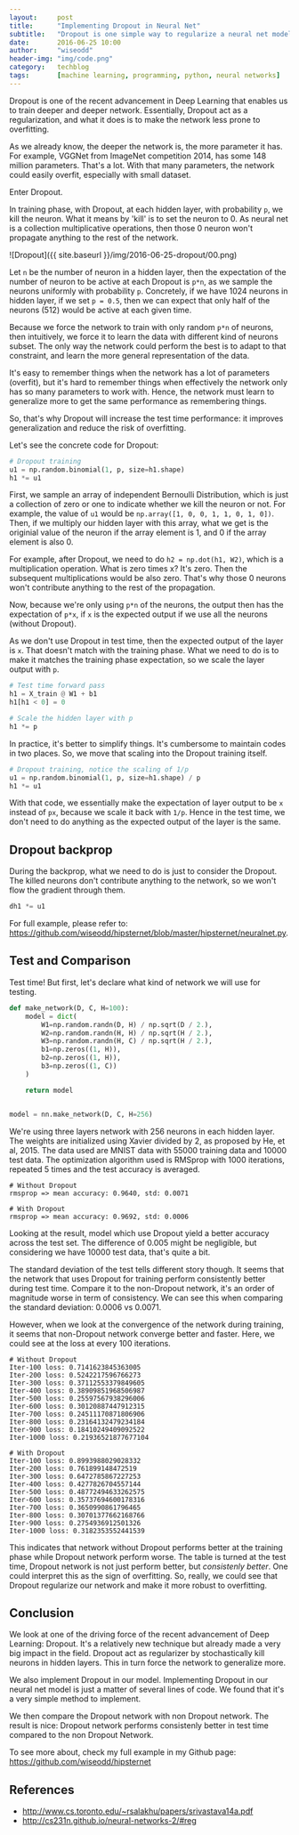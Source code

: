 ```yaml
---
layout:     post
title:      "Implementing Dropout in Neural Net"
subtitle:   "Dropout is one simple way to regularize a neural net model. This is one of the recent advancements in Deep Learning that makes training deeper and deeper neural net tractable."
date:       2016-06-25 10:00
author:     "wiseodd"
header-img: "img/code.png"
category:   techblog
tags:       [machine learning, programming, python, neural networks]
---
```


Dropout is one of the recent advancement in Deep Learning that enables us to train deeper and deeper network. Essentially, Dropout act as a regularization, and what it does is to make the network less prone to overfitting.

As we already know, the deeper the network is, the more parameter it has. For example, VGGNet from ImageNet competition 2014, has some 148 million parameters. That's a lot. With that many parameters, the network could easily overfit, especially with small dataset.

Enter Dropout.

In training phase, with Dropout, at each hidden layer, with probability `p`, we kill the neuron. What it means by 'kill' is to set the neuron to 0. As neural net is a collection multiplicative operations, then those 0 neuron won't propagate anything to the rest of the network.

![Dropout]({{ site.baseurl }}/img/2016-06-25-dropout/00.png)

Let `n` be the number of neuron in a hidden layer, then the expectation of the number of neuron to be active at each Dropout is `p*n`, as we sample the neurons uniformly with probability `p`. Concretely, if we have 1024 neurons in hidden layer, if we set `p = 0.5`, then we can expect that only half of the neurons (512) would be active at each given time.

Because we force the network to train with only random `p*n` of neurons, then intuitively, we force it to learn the data with different kind of neurons subset. The only way the network could perform the best is to adapt to that constraint, and learn the more general representation of the data.

It's easy to remember things when the network has a lot of parameters (overfit), but it's hard to remember things when effectively the network only has so many parameters to work with. Hence, the network must learn to generalize more to get the same performance as remembering things.

So, that's why Dropout will increase the test time performance: it improves generalization and reduce the risk of overfitting.

Let's see the concrete code for Dropout:

``` python
# Dropout training
u1 = np.random.binomial(1, p, size=h1.shape)
h1 *= u1
```

First, we sample an array of independent Bernoulli Distribution, which is just a collection of zero or one to indicate whether we kill the neuron or not. For example, the value of `u1` would be `np.array([1, 0, 0, 1, 1, 0, 1, 0])`. Then, if we multiply our hidden layer with this array, what we get is the originial value of the neuron if the array element is 1, and 0 if the array element is also 0.

For example, after Dropout, we need to do `h2 = np.dot(h1, W2)`, which is a multiplication operation. What is zero times x? It's zero. Then the subsequent multiplications would be also zero. That's why those 0 neurons won't contribute anything to the rest of the propagation.

Now, because we're only using `p*n` of the neurons, the output then has the expectation of `p*x`, if `x` is the expected output if we use all the neurons (without Dropout).

As we don't use Dropout in test time, then the expected output of the layer is `x`. That doesn't match with the training phase. What we need to do is to make it matches the training phase expectation, so we scale the layer output with `p`.

``` python
# Test time forward pass
h1 = X_train @ W1 + b1
h1[h1 < 0] = 0

# Scale the hidden layer with p
h1 *= p
```

In practice, it's better to simplify things. It's cumbersome to maintain codes in two places. So, we move that scaling into the Dropout training itself.

``` python
# Dropout training, notice the scaling of 1/p
u1 = np.random.binomial(1, p, size=h1.shape) / p
h1 *= u1
```

With that code, we essentially make the expectation of layer output to be `x` instead of `px`, because we scale it back with `1/p`. Hence in the test time, we don't need to do anything as the expected output of the layer is the same.

<h2 class="section-heading">Dropout backprop</h2>

During the backprop, what we need to do is just to consider the Dropout. The killed neurons don't contribute anything to the network, so we won't flow the gradient through them.

``` python
dh1 *= u1
```

For full example, please refer to: <https://github.com/wiseodd/hipsternet/blob/master/hipsternet/neuralnet.py>.

<h2 class="section-heading">Test and Comparison</h2>

Test time! But first, let's declare what kind of network we will use for testing.

``` python
def make_network(D, C, H=100):
    model = dict(
        W1=np.random.randn(D, H) / np.sqrt(D / 2.),
        W2=np.random.randn(H, H) / np.sqrt(H / 2.),
        W3=np.random.randn(H, C) / np.sqrt(H / 2.),
        b1=np.zeros((1, H)),
        b2=np.zeros((1, H)),
        b3=np.zeros((1, C))
    )

    return model


model = nn.make_network(D, C, H=256)
```

We're using three layers network with 256 neurons in each hidden layer. The weights are initialized using Xavier divided by 2, as proposed by He, et al, 2015. The data used are MNIST data with 55000 training data and 10000 test data. The optimization algorithm used is RMSprop with 1000 iterations, repeated 5 times and the test accuracy is averaged.

```
# Without Dropout
rmsprop => mean accuracy: 0.9640, std: 0.0071

# With Dropout
rmsprop => mean accuracy: 0.9692, std: 0.0006
```

Looking at the result, model which use Dropout yield a better accuracy across the test set. The difference of 0.005 might be negligible, but considering we have 10000 test data, that's quite a bit.

The standard deviation of the test tells different story though. It seems that the network that uses Dropout for training perform consistently better during test time. Compare it to the non-Dropout network, it's an order of magnitude worse in term of consistency. We can see this when comparing the standard deviation: 0.0006 vs 0.0071.

However, when we look at the convergence of the network during training, it seems that non-Dropout network converge better and faster. Here, we could see at the loss at every 100 iterations.

```
# Without Dropout
Iter-100 loss: 0.7141623845363005
Iter-200 loss: 0.5242217596766273
Iter-300 loss: 0.37112553379849605
Iter-400 loss: 0.38909851968506987
Iter-500 loss: 0.25597567938296006
Iter-600 loss: 0.30120887447912315
Iter-700 loss: 0.24511170871806906
Iter-800 loss: 0.23164132479234184
Iter-900 loss: 0.18410249409092522
Iter-1000 loss: 0.21936521877677104

# With Dropout
Iter-100 loss: 0.8993988029028332
Iter-200 loss: 0.761899148472519
Iter-300 loss: 0.6472785867227253
Iter-400 loss: 0.4277826704557144
Iter-500 loss: 0.48772494633262575
Iter-600 loss: 0.35737694600178316
Iter-700 loss: 0.3650990861796465
Iter-800 loss: 0.30701377662168766
Iter-900 loss: 0.2754936912501326
Iter-1000 loss: 0.3182353552441539
```

This indicates that network without Dropout performs better at the training phase while Dropout network perform worse. The table is turned at the test time, Dropout network is not just perform better, but *consistenly better*. One could interpret this as the sign of overfitting. So, really, we could see that Dropout regularize our network and make it more robust to overfitting.

<h2 class="section-heading">Conclusion</h2>

We look at one of the driving force of the recent advancement of Deep Learning: Dropout. It's a relatively new technique but already made a very big impact in the field. Dropout act as regularizer by stochastically kill neurons in hidden layers. This in turn force the network to generalize more.

We also implement Dropout in our model. Implementing Dropout in our neural net model is just a matter of several lines of code. We found that it's a very simple method to implement.

We then compare the Dropout network with non Dropout network. The result is nice: Dropout network performs consistenly better in test time compared to the non Dropout Network.

To see more about, check my full example in my Github page: <https://github.com/wiseodd/hipsternet>

<h2 class="section-heading">References</h2>

* <http://www.cs.toronto.edu/~rsalakhu/papers/srivastava14a.pdf>
* <http://cs231n.github.io/neural-networks-2/#reg>

